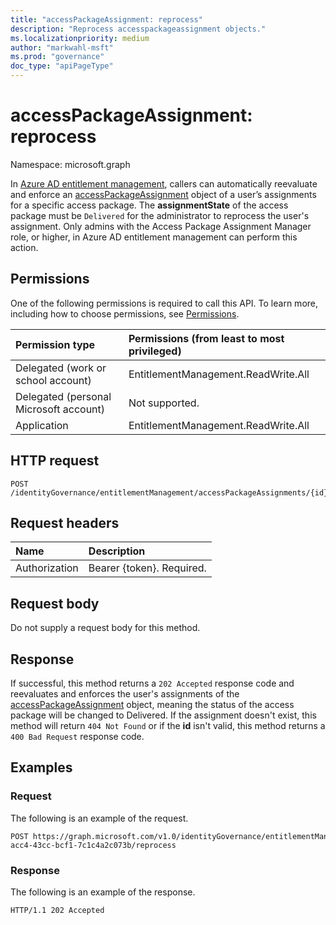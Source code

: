 ```yaml
---
title: "accessPackageAssignment: reprocess"
description: "Reprocess accesspackageassignment objects."
ms.localizationpriority: medium
author: "markwahl-msft"
ms.prod: "governance"
doc_type: "apiPageType"
---
```


# accessPackageAssignment: reprocess

Namespace: microsoft.graph

In [Azure AD entitlement management](../resources/entitlementmanagement-overview.md), callers can automatically reevaluate and enforce an [accessPackageAssignment](../resources/accesspackageassignment.md) object of a user’s assignments for a specific access package. The **assignmentState** of the access package must be `Delivered` for the administrator to reprocess the user's assignment. Only admins with the Access Package Assignment Manager role, or higher, in Azure AD entitlement management can perform this action.

## Permissions

One of the following permissions is required to call this API. To learn more, including how to choose permissions, see [Permissions](/graph/permissions-reference).

| Permission type                        | Permissions (from least to most privileged) |
|:---------------------------------------|:--------------------------------------------|
| Delegated (work or school account) | EntitlementManagement.ReadWrite.All |
| Delegated (personal Microsoft account) | Not supported. |
| Application | EntitlementManagement.ReadWrite.All |
  
## HTTP request

<!-- {
  "blockType": "ignored"
}
-->
```http
POST /identityGovernance/entitlementManagement/accessPackageAssignments/{id}/reprocess 
```

## Request headers

| Name      |Description|
|:----------|:----------|
| Authorization | Bearer \{token\}. Required. |

## Request body

Do not supply a request body for this method.

## Response

If successful, this method returns a `202 Accepted` response code and reevaluates and enforces the user's assignments of the [accessPackageAssignment](../resources/accesspackageassignment.md) object, meaning the status of the access package will be changed to Delivered. If the assignment doesn't exist, this method will return `404 Not Found` or if the **id** isn't valid, this method returns a `400 Bad Request` response code.

## Examples

### Request

The following is an example of the request.

<!-- {
  "blockType": "ignored",
  "name": "reprocess_accesspackageassignments"
}-->
```http
POST https://graph.microsoft.com/v1.0/identityGovernance/entitlementManagement/accessPackageAssignments/d82eb508-acc4-43cc-bcf1-7c1c4a2c073b/reprocess
```

### Response

The following is an example of the response.


<!-- {
  "blockType": "response",
  "truncated": true
} -->

```http
HTTP/1.1 202 Accepted 
```